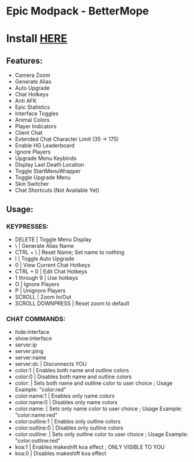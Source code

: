 # Epic Modpack - BetterMope

# Install [HERE](https://greasyfork.org/en/scripts/455807-epic-modpack)

## Features:
- Camera Zoom
- Generate Alias
- Auto Upgrade
- Chat Hotkeys
- Anti AFK
- Epic Statistics
- Interface Toggles
- Animal Colors
- Player Indicators
- Client Chat
- Extended Chat Character Limit (35 -> 175)
- Enable HG Leaderboard
- Ignore Players
- Upgrade Menu Keybinds
- Display Last Death Location
- Toggle StartMenuWrapper
- Toggle Upgrade Menu
- Skin Switcher
- Chat Shortcuts (Not Available Yet)

## Usage:
### KEYPRESSES:
- DELETE | Toggle Menu Display
- \ | Generate Alias Name
- CTRL + \ | Reset Name; Set name to nothing
- I | Toggle Auto Upgrade
- 0 | View Current Chat Hotkeys
- CTRL + 0 | Edit Chat Hotkeys
- 1 through 9 | Use hotkeys
- O | Ignore Players
- P | Unignore Players
- SCROLL | Zoom In/Out
- SCROLL DOWNPRESS | Reset zoom to default

### CHAT COMMANDS:
- hide:interface
- show:interface
- server:ip
- server:ping
- server:name
- server:dc | Disconnects YOU
- color:1 | Enables both name and outline colors
- color:0 | Disables both name and outline colors
- color:<color> | Sets both name and outline color to user choice ; Usage Example: "color:red"
- color:name:1 | Enables only name colors
- color:name:0 | Disables only name colors
- color:name:<color> | Sets only name color to user choice ; Usage Example: "color:name:red"
- color:outline:1 | Enables only outline colors
- color:outline:0 | Disables only outline colors
- color:outline:<color> | Sets only outline color to user choice ; Usage Example: "color:outline:red"
- koa:1 | Enables makeshift koa effect ; ONLY VISIBLE TO YOU
- koa:0 | Disables makeshift koa effect

